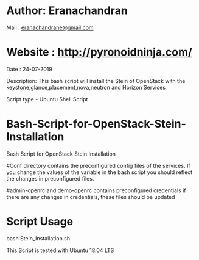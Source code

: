 # Author: Eranachandran
Mail : eranachandrane@gmail.com
# Website : http://pyronoidninja.com/
Date : 24-07-2019

Description: This bash script will install the Stein of OpenStack with the keystone,glance,placement,nova,neutron and Horizon Services

Script type - Ubuntu Shell Script




# Bash-Script-for-OpenStack-Stein-Installation
Bash Script for OpenStack Stein Installation

#Conf directory contains the preconfigured config files of the services. If you change the values of the variable in the bash script you should reflect the changes in preconfigured files. 

#admin-openrc and demo-openrc contains preconfigured credentials if there are any changes in credentials, these files should be updated 

# Script Usage 
bash Stein_Installation.sh

This Script is tested with Ubuntu 18.04 LTS

